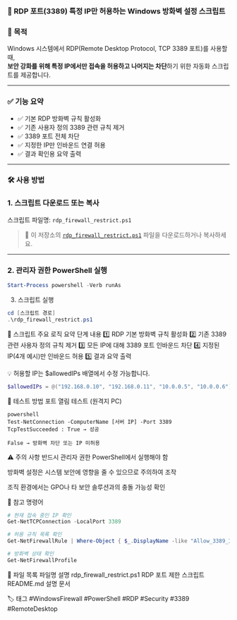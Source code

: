 ### 🔐 RDP 포트(3389) 특정 IP만 허용하는 Windows 방화벽 설정 스크립트

### 📁 목적

Windows 시스템에서 RDP(Remote Desktop Protocol, TCP 3389 포트)를 사용할 때,  
**보안 강화를 위해 특정 IP에서만 접속을 허용하고 나머지는 차단**하기 위한 자동화 스크립트를 제공합니다.

---

### ✅ 기능 요약

- ✅ 기본 RDP 방화벽 규칙 활성화
- ✅ 기존 사용자 정의 3389 관련 규칙 제거
- ✅ 3389 포트 전체 차단
- ✅ 지정한 IP만 인바운드 연결 허용
- ✅ 결과 확인용 요약 출력

---

### 🛠️ 사용 방법

### 1. 스크립트 다운로드 또는 복사

스크립트 파일명: `rdp_firewall_restrict.ps1`

> 📎 이 저장소의 [`rdp_firewall_restrict.ps1`](./rdp_firewall_restrict.ps1) 파일을 다운로드하거나 복사하세요.

---

### 2. 관리자 권한 PowerShell 실행

```powershell
Start-Process powershell -Verb runAs
```

3. 스크립트 실행
```powershell
cd [스크립트 경로]
.\rdp_firewall_restrict.ps1
```

🧾 스크립트 주요 로직 요약
단계	내용
1️⃣	RDP 기본 방화벽 규칙 활성화
2️⃣	기존 3389 관련 사용자 정의 규칙 제거
3️⃣	모든 IP에 대해 3389 포트 인바운드 차단
4️⃣	지정된 IP(4개 예시)만 인바운드 허용
5️⃣	결과 요약 출력

💡 허용할 IP는 $allowedIPs 배열에서 수정 가능합니다.

```powershell
$allowedIPs = @("192.168.0.10", "192.168.0.11", "10.0.0.5", "10.0.0.6")

```

🧪 테스트 방법
포트 열림 테스트 (원격지 PC)
```
powershell
Test-NetConnection -ComputerName [서버 IP] -Port 3389
TcpTestSucceeded : True → 성공

False → 방화벽 차단 또는 IP 미허용
```
⚠️ 주의 사항
반드시 관리자 권한 PowerShell에서 실행해야 함

방화벽 설정은 시스템 보안에 영향을 줄 수 있으므로 주의하여 조작

조직 환경에서는 GPO나 타 보안 솔루션과의 충돌 가능성 확인

📜 참고 명령어
```powershell
# 현재 접속 중인 IP 확인
Get-NetTCPConnection -LocalPort 3389

# 허용 규칙 목록 확인
Get-NetFirewallRule | Where-Object { $_.DisplayName -like "Allow_3389_IP_*" }

# 방화벽 상태 확인
Get-NetFirewallProfile
```

📌 파일 목록
파일명	설명
rdp_firewall_restrict.ps1	RDP 포트 제한 스크립트
README.md	설명 문서

🏷️ 태그
#WindowsFirewall #PowerShell #RDP #Security #3389 #RemoteDesktop

